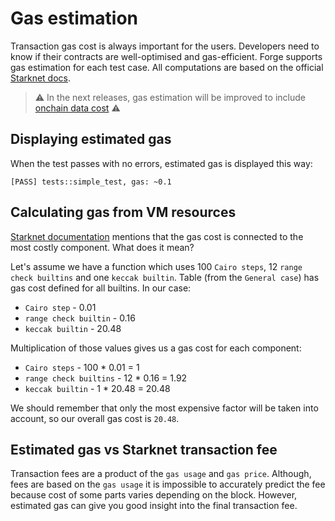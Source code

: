 # Gas estimation

Transaction gas cost is always important for the users. Developers need to know if their contracts are well-optimised
and gas-efficient.
Forge supports gas estimation for each test case. All computations are based on the official
[Starknet docs](https://docs.starknet.io/documentation/architecture_and_concepts/Network_Architecture/fee-mechanism/#how_much_fee_is_charged_high_level_overview).

> ⚠️ In the next releases, gas estimation will be improved to include [onchain data cost](https://docs.starknet.io/documentation/architecture_and_concepts/Network_Architecture/fee-mechanism/#_on_chain_data)  ⚠️

## Displaying estimated gas

When the test passes with no errors, estimated gas is displayed this way:
```shell
[PASS] tests::simple_test, gas: ~0.1
```

## Calculating gas from VM resources

[Starknet documentation](https://docs.starknet.io/documentation/architecture_and_concepts/Network_Architecture/fee-mechanism/#general_case)
mentions that the gas cost is connected to
the most costly component. What does it mean?

Let's assume we have a function which uses 100 `Cairo steps`, 12 `range check builtins` and one `keccak builtin`.
Table (from the `General case`) has gas cost defined for all builtins. In our case:
- `Cairo step` - 0.01
- `range check builtin` - 0.16
- `keccak builtin` - 20.48

Multiplication of those values gives us a gas cost for each component:
- `Cairo steps` - 100 * 0.01 = 1
- `range check builtins` - 12 * 0.16 = 1.92
- `keccak builtin` - 1 * 20.48 = 20.48

We should remember that only the most expensive factor will be taken into account, so our overall gas cost is `20.48`.

## Estimated gas vs Starknet transaction fee

Transaction fees are a product of the `gas usage` and `gas price`. Although, fees are based on the `gas usage` it is
impossible to accurately predict the fee because cost of some parts varies depending on the block. However, estimated gas
can give you good insight into the final transaction fee.
